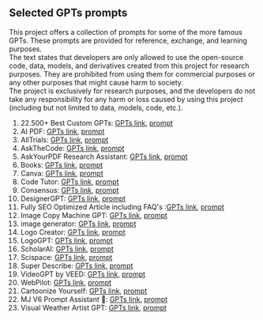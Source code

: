 ## Selected GPTs prompts

This project offers a collection of prompts for some of the more famous GPTs. These prompts are provided for reference, exchange, and learning purposes.  
The text states that developers are only allowed to use the open-source code, data, models, and derivatives created from this project for research purposes. They are prohibited from using them for commercial purposes or any other purposes that might cause harm to society.  
The project is exclusively for research purposes, and the developers do not take any responsibility for any harm or loss caused by using this project (including but not limited to data, models, code, etc.).  


1) 22.500+ Best Custom GPTs: [GPTs link](https://chat.openai.com/g/g-RuhDS8mbd-22-500-best-custom-gpts), [prompt](https://github.com/tjadamlee/GPTs-prompts/blob/main/GPTs-prompts/1.22.500%2B%20Best%20Custom%20GPTs.md)  
2) AI PDF: [GPTs link](https://chat.openai.com/g/g-V2KIUZSj0-ai-pdf), [prompt](https://github.com/tjadamlee/GPTs-prompts/blob/main/GPTs-prompts/2.AI%20PDF.md)  
3) AllTrials: [GPTs link](https://chat.openai.com/g/g-KpF6lTka3-alltrails), [prompt](https://github.com/tjadamlee/GPTs-prompts/blob/main/GPTs-prompts/3.AllTrials.md)  
4) AskTheCode: [GPTs link](https://github.com/tjadamlee/GPTs-prompts/blob/main/GPTs-prompts/AskTheCode.md), [prompt](https://github.com/tjadamlee/GPTs-prompts/blob/main/GPTs-prompts/4.AskTheCode.md)  
5) AskYourPDF Research Assistant: [GPTs link](https://chat.openai.com/g/g-UfFxTDMxq-askyourpdf-research-assistant), [prompt](https://github.com/tjadamlee/GPTs-prompts/blob/main/GPTs-prompts/5.AskYourPDF%20Research%20Assistant.md)  
6) Books: [GPTs link](https://chat.openai.com/g/g-z77yDe7Vu-books), [prompt](https://github.com/tjadamlee/GPTs-prompts/blob/main/GPTs-prompts/6.Books.md)  
7) Canva: [GPTs link](https://chat.openai.com/g/g-alKfVrz9K-canva), [prompt](https://github.com/tjadamlee/GPTs-prompts/blob/main/GPTs-prompts/7.Canva.md)  
8) Code Tutor: [GPTs link](https://chat.openai.com/g/g-HxPrv1p8v-code-tutor), [prompt](https://github.com/tjadamlee/GPTs-prompts/blob/main/GPTs-prompts/8.Code%20Tutor.md)  
9) Consensus: [GPTs link](https://chat.openai.com/g/g-bo0FiWLY7-consensus), [prompt](https://github.com/tjadamlee/GPTs-prompts/blob/main/GPTs-prompts/9.onsensus.md)  
10) DesignerGPT: [GPTs link](https://chat.openai.com/g/g-2Eo3NxuS7-designergpt), [prompt](https://github.com/tjadamlee/GPTs-prompts/blob/main/GPTs-prompts/10.DesignerGPT.md)  
11) Fully SEO Optimized Article including FAQ's
:[GPTs link](https://chat.openai.com/g/g-ySbhcRtru-fully-seo-optimized-article-including-faq-s), [prompt](https://github.com/tjadamlee/GPTs-prompts/blob/main/GPTs-prompts/11.Fully%20SEO%20Optimized%20Article%20including%20FAQ's.md)  
15) Image Copy Machine GPT: [GPTs link](https://chat.openai.com/g/g-g0efUwWgG-image-copy-machine-gpt), [prompt](https://github.com/tjadamlee/GPTs-prompts/blob/main/GPTs-prompts/15.Image%20Copy%20Machine%20GPT.md)  
16) image generator: [GPTs link](https://chat.openai.com/g/g-pmuQfob8d-image-generator), [prompt](https://github.com/tjadamlee/GPTs-prompts/blob/main/GPTs-prompts/16.image%20generator.md)  
17) Logo Creator: [GPTs link](https://chat.openai.com/g/g-gFt1ghYJl-logo-creator), [prompt](https://github.com/tjadamlee/GPTs-prompts/blob/main/GPTs-prompts/17.Logo%20Creator.md)  
18) LogoGPT: [GPTs link](https://chat.openai.com/g/g-z61XG6t54-logogpt), [prompt](https://github.com/tjadamlee/GPTs-prompts/blob/main/GPTs-prompts/18.LogoGPT.md)  
21) ScholarAI: [GPTs link](https://chat.openai.com/g/g-L2HknCZTC-scholarai), [prompt](https://github.com/tjadamlee/GPTs-prompts/blob/main/GPTs-prompts/21.ScholarAI.md)  
22) Scispace: [GPTs link](https://chat.openai.com/g/g-NgAcklHd8-scispace), [prompt](https://github.com/tjadamlee/GPTs-prompts/blob/main/GPTs-prompts/22.Scispace.md)  
24) Super Describe: [GPTs link](https://chat.openai.com/g/g-9qWC0oyBd-super-describe), [prompt](https://github.com/tjadamlee/GPTs-prompts/blob/main/GPTs-prompts/24.Super%20Describe.md)  
25) VideoGPT by VEED: [GPTs link](https://chat.openai.com/g/g-Hkqnd7mFT-videogpt-by-veed), [prompt](https://github.com/tjadamlee/GPTs-prompts/blob/main/GPTs-prompts/25.VideoGPT%20by%20VEED.md)  
26) WebPilot: [GPTs link](https://chat.openai.com/g/g-pNWGgUYqS-webpilot), [prompt](https://github.com/tjadamlee/GPTs-prompts/blob/main/GPTs-prompts/26.WebPilot.md)  
40) Cartoonize Yourself: [GPTs link](https://chat.openai.com/g/g-gFFsdkfMC-cartoonize-yourself/c/9dd3b2eb-094d-434d-b84b-e404eaaa8424), [prompt](https://github.com/tjadamlee/GPTs-prompts/blob/main/GPTs-prompts/40.Cartoonize%20Yourself.md)  
41) MJ V6 Prompt Assistant 🎨: [GPTs link](https://chat.openai.com/g/g-gJkbSluaz-mj-v6-prompt-assistant/c/80697ba9-e32a-4c8d-a4f1-3923e60502c9), [prompt](https://github.com/tjadamlee/GPTs-prompts/blob/main/GPTs-prompts/41.MJ%20V6%20Prompt%20Assistant%20🎨.md)  
42) Visual Weather Artist GPT: [GPTs link](https://chat.openai.com/g/g-twUGxmpHv-visual-weather-artist-gpt/c/d77055fe-9f2a-4583-9ed6-7087dcc26428), [prompt](https://github.com/tjadamlee/GPTs-prompts/blob/main/GPTs-prompts/42.Visual%20Weather%20Artist%20GPT.md)  

